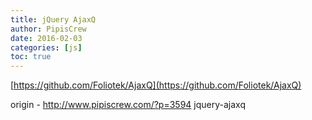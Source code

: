 ```yaml
---
title: jQuery AjaxQ
author: PipisCrew
date: 2016-02-03
categories: [js]
toc: true
---
```


[https://github.com/Foliotek/AjaxQ](https://github.com/Foliotek/AjaxQ)

origin - http://www.pipiscrew.com/?p=3594 jquery-ajaxq